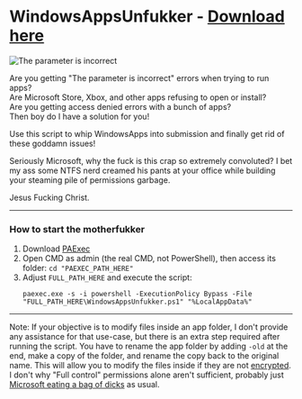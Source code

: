 # WindowsAppsUnfukker - [Download here](https://github.com/AgentRev/WindowsAppsUnfukker/archive/refs/heads/main.zip)

![The parameter is incorrect](https://i.imgur.com/ygnGtJE.png)

Are you getting "The parameter is incorrect" errors when trying to run apps? <br>
Are Microsoft Store, Xbox, and other apps refusing to open or install? <br>
Are you getting access denied errors with a bunch of apps? <br>
Then boy do I have a solution for you! <br/>

Use this script to whip WindowsApps into submission and finally get rid of these goddamn issues!

Seriously Microsoft, why the fuck is this crap so extremely convoluted?
I bet my ass some NTFS nerd creamed his pants at your office while building your steaming pile of permissions garbage.

Jesus Fucking Christ.

---
### How to start the motherfukker

1. Download [PAExec](https://www.poweradmin.com/paexec/)
2. Open CMD as admin (the real CMD, not PowerShell), then access its folder: `cd "PAEXEC_PATH_HERE"`
3. Adjust `FULL_PATH_HERE` and execute the script:
   ```
   paexec.exe -s -i powershell -ExecutionPolicy Bypass -File "FULL_PATH_HERE\WindowsAppsUnfukker.ps1" "%LocalAppData%"
   ```

---
Note: If your objective is to modify files inside an app folder, I don't provide any assistance for that use-case, but there is an extra step required after running the script. You have to rename the app folder by adding `-old` at the end, make a copy of the folder, and rename the copy back to the original name. This will allow you to modify the files inside if they are not [encrypted](https://docs.microsoft.com/en-us/windows-server/administration/windows-commands/cipher). I don't why "Full control" permissions alone aren't sufficient, probably just [Microsoft eating a bag of dicks](https://www.youtube.com/watch?v=Gksc2aR2KCk) as usual.
